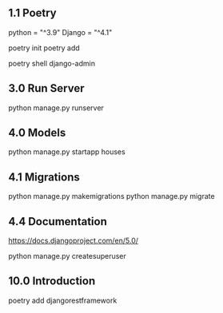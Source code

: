 ## 1.1 Poetry
python = "^3.9"
Django = "^4.1"

poetry init
poetry add

poetry shell
django-admin


## 3.0 Run Server
python manage.py runserver

## 4.0 Models 
python manage.py startapp houses

## 4.1 Migrations
python manage.py makemigrations 
python manage.py migrate

## 4.4 Documentation
https://docs.djangoproject.com/en/5.0/

python manage.py createsuperuser  

## 10.0 Introduction 
poetry add djangorestframework